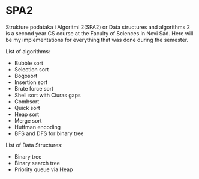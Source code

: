 # SPA2

Strukture podataka i Algoritmi 2(SPA2) or Data structures and algorithms 2
is a second year CS course at the Faculty of Sciences in Novi
Sad. 
Here will be my implementations for everything that was done during the
semester.


List of algorithms:
- Bubble sort
- Selection sort
- Bogosort
- Insertion sort
- Brute force sort
- Shell sort with Ciuras gaps
- Combsort
- Quick sort
- Heap sort
- Merge sort
- Huffman encoding
- BFS and DFS for binary tree

List of Data Structures:
- Binary tree
- Binary search tree
- Priority queue via Heap
